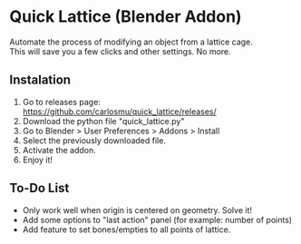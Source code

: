 # Quick Lattice (Blender Addon) 
Automate the process of modifying an object from a lattice cage. <br>
This will save you a few clicks and other settings. No more. <br>


## Instalation
1. Go to releases page: https://github.com/carlosmu/quick_lattice/releases/
2. Download the python file "quick_lattice.py"
3. Go to Blender > User Preferences > Addons > Install 
4. Select the previously downloaded file.
5. Activate the addon.
7. Enjoy it!

## To-Do List
- Only work well when origin is centered on geometry. Solve it!
- Add some options to "last action" panel (for example: number of points)
- Add feature to set bones/empties to all points of lattice.
